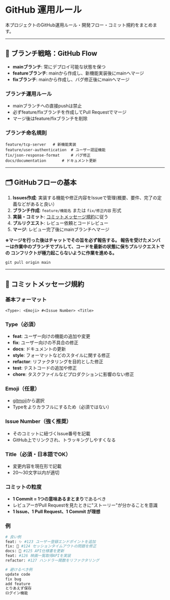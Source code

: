 
# GitHub 運用ルール

本プロジェクトのGitHub運用ルール・開発フロー・コミット規約をまとめます。

---

## 📝 ブランチ戦略：GitHub Flow
- **mainブランチ**: 常にデプロイ可能な状態を保つ
- **featureブランチ**: mainから作成し、新機能実装後にmainへマージ
- **fixブランチ**: mainから作成し、バグ修正後にmainへマージ

### ブランチ運用ルール
- mainブランチへの直接pushは禁止
- 必ずfeature/fixブランチを作成してPull Requestでマージ
- マージ後はfeature/fixブランチを削除

### ブランチ命名規則
```
feature/tcp-server   # 新機能実装
feature/user-authentication  # ユーザー認証機能
fix/json-response-format     # バグ修正
docs/documentation       # ドキュメント更新
```

---

## 🗂️ GitHubフローの基本
1. **Issues作成**: 実装する機能や修正内容をIssueで管理(概要、要件、完了の定義などがあると良い）
2. **ブランチ作成**: `feature/機能名` または `fix/修正内容` 形式
3. **実装・コミット**: [コミットメッセージ規約](#コミットメッセージ規約)に従う
4. **プルリクエスト**: レビュー依頼とコードレビュー
5. **マージ**: レビュー完了後にmainブランチへマージ

**※マージを行った後はチャットでその旨を必ず報告する。
報告を受けたメンバーは作業中のブランチでプルして、コードを最新の状態に保ちプルリクエストでの
コンフリクトが極力起こらないように作業を進める。**

```
git pull origin main
```

---

## 📝 コミットメッセージ規約

### 基本フォーマット
```
<Type>: <Emoji> #<Issue Number> <Title>
```

### Type（必須）
- **feat**: ユーザー向けの機能の追加や変更
- **fix**: ユーザー向けの不具合の修正
- **docs**: ドキュメントの更新
- **style**: フォーマットなどのスタイルに関する修正
- **refactor**: リファクタリングを目的とした修正
- **test**: テストコードの追加や修正
- **chore**: タスクファイルなどプロダクションに影響のない修正

### Emoji（任意）
- [gitmoji](https://gitmoji.dev)から選択
- Typeをよりカラフルにするため（必須ではない）

### Issue Number（強く推奨）
- そのコミットに紐づくIssue番号を記載
- GitHub上でリンクされ、トラッキングしやすくなる

### Title（必須・日本語でOK）
- 変更内容を現在形で記載
- 20〜30文字以内が適切

### コミットの粒度
- **1 Commit = 1つの意味あるまとまり**であるべき
- レビュアーがPull Requestを見たときに"ストーリー"が分かることを意識
- **1 Issue、1 Pull Request、1 Commit が理想**

### 例
```bash
# 良い例
feat: ✨ #123 ユーザー登録エンドポイントを追加
fix: 🐛 #124 セッションタイムアウトの問題を修正
docs: 📝 #125 API仕様書を更新
feat: #126 映画一覧取得APIを実装
refactor: #127 ハンドラー関数をリファクタリング

# 避けるべき例
update code
fix bug
add feature
とりあえず保存
ログイン機能
```
